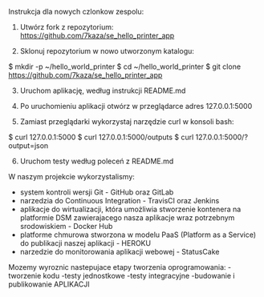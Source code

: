 Instrukcja dla nowych czlonkow zespolu:

1. Utwórz fork z repozytorium: https://github.com/7kaza/se_hello_printer_app  

2. Sklonuj repozytorium w nowo utworzonym katalogu:

$ mkdir -p ~/hello_world_printer
$ cd ~/hello_world_printer
$ git clone https://github.com/7kaza/se_hello_printer_app

3. Uruchom aplikację, według instrukcji README.md

4. Po uruchomieniu aplikacji otwórz w przeglądarce adres 127.0.0.1:5000

5. Zamiast przeglądarki wykorzystaj narzędzie curl w konsoli bash:  

$ curl 127.0.0.1:5000
$ curl 127.0.0.1:5000/outputs
$ curl 127.0.0.1:5000/?output=json

6. Uruchom testy według poleceń z README.md  


W naszym projekcie wykorzystalismy:
- system kontroli wersji Git - GitHub oraz GitLab
- narzedzia do Continuous Integration - TravisCI oraz Jenkins
- aplikacje do wirtualizacji, która umożliwia stworzenie kontenera na
 platformie DSM zawierajacego nasza aplikacje wraz potrzebnym srodowiskiem - Docker Hub
- platforme chmurowa stworzona w modelu PaaS (Platform as a Service) do publikacji
naszej aplikacji - HEROKU
- narzedzie do monitorowania aplikacji webowej - StatusCake

Mozemy wyroznic nastepujace etapy tworzenia oprogramowania:
-tworzenie kodu
-testy jednostkowe
-testy integracyjne
-budowanie i publikowanie APLIKACJI
